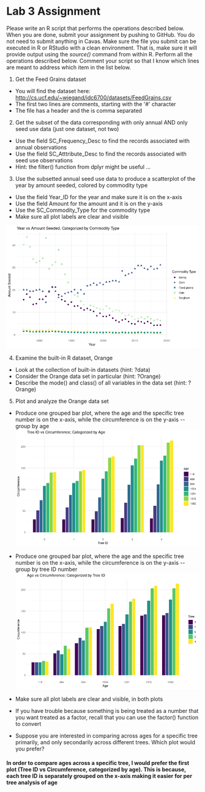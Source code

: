 # Lab 3 Assignment
Please write an R script that performs the operations described below.  When you are done, submit your assignment by pushing to GitHub.  You do not need to submit anything in Cavas.  Make sure the file you submit can be executed in R or RStudio with a clean environment.  That is, make sure it will provide output using the *source()* command from within R.  Perform all the operations described below.  Comment your script so that I know which lines are meant to address which item in the list below.


1. Get the Feed Grains dataset
  * You will find the dataset here: http://cs.ucf.edu/~wiegand/idc6700/datasets/FeedGrains.csv
  * The first two lines are comments, starting with the '#' character
  * The file has a header and the is comma separated
2. Get the subset of the data corresponding with only annual AND only seed use data (just one dataset, not two)
  * Use the field SC_Frequency_Desc to find the records associated with annual observations
  * Use the field SC_Atttribute_Desc to find the records associated with seed use observations
  * Hint:  the filter() function from dplyr might be useful ...
3. Use the subsetted annual seed use data to produce a scatterplot of the year by amount seeded, colored by commodity type
  * Use the field Year_ID for the year and make sure it is on the x-axis
  * Use the field Amount for the amount and it is on the y-axis
  * Use the SC_Commodity_Type for the commodity type
  * Make sure all plot labels are clear and visible
  
![alt text]("./../Rplot1.png)

4. Examine the built-in R dataset, Orange
  * Look at the collection of built-in datasets (hint: ?data)
   * Consider the Orange data set in particular (hint: ?Orange)
  * Describe the mode() and class() of all variables in the data set (hint: ?Orange)
5. Plot and analyze the Orange data set
  * Produce one grouped bar plot, where the age and the specific tree number is on the x-axis, while the circumference is on the y-axis -- group by age
![alt text]("./../Rplot2.png)
  
  * Produce one grouped bar plot, where the age and the specific tree number is on the x-axis, while the circumference is on the y-axis -- group by tree ID number
![alt text]("./../Rplot3.png)
  * Make sure all plot labels are clear and visible, in both plots
  * If you have trouble because something is being treated as a number that you want treated as a factor, recall that you can use the factor() function to convert
  * Suppose you are interested in comparing across ages for a specific tree primarily, and only secondarily across different trees.  Which plot would you prefer?

#### In order to compare ages across a specific tree, I would prefer the first plot (Tree ID vs Circumference, categorized by age). This is because, each tree ID is separately grouped on the x-axis making it easier for per tree analysis of age 
